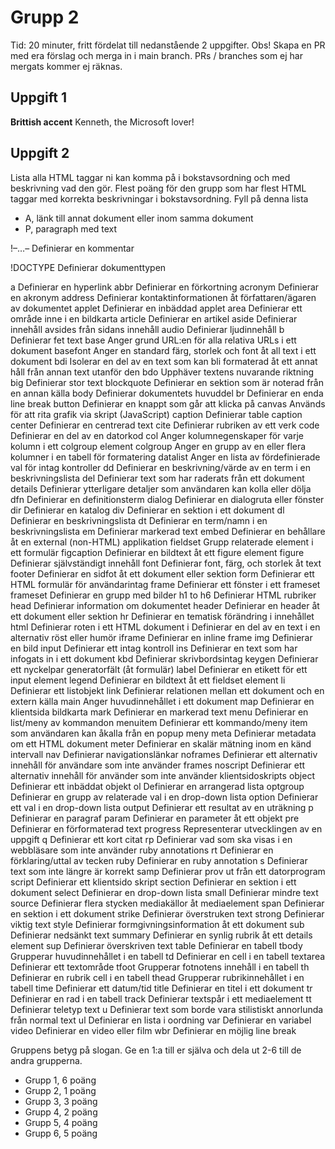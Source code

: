 # Grupp 2

Tid: 20 minuter, fritt fördelat till nedanstående 2 uppgifter. Obs! Skapa en PR med era förslag och merga in i main branch.
PRs / branches som ej har mergats kommer ej räknas.

## Uppgift 1

**Brittish accent**
Kenneth, the Microsoft lover!

## Uppgift 2

Lista alla HTML taggar ni kan komma på i bokstavsordning och med beskrivning vad den gör. Flest poäng för den grupp som har flest HTML taggar med korrekta beskrivningar i bokstavsordning. Fyll på denna lista
- A, länk till annat dokument eller inom samma dokument
- P, paragraph med text


!–…–	Definierar en kommentar

!DOCTYPE	Definierar dokumenttypen

a	Definierar en hyperlink
abbr	Definierar en förkortning
acronym	Definierar en akronym
address	Definierar kontaktinformationen åt författaren/ägaren av dokumentet
applet	Definierar en inbäddad applet
area	Definierar ett område inne i en bildkarta
article	Definierar en artikel
aside	Definierar innehåll avsides från sidans innehåll
audio	Definierar ljudinnehåll
b	Definierar fet text
base	Anger grund URL:en för alla relativa URLs i ett dokument
basefont	Anger en standard färg, storlek och font åt all text i ett dokument
bdi	Isolerar en del av en text som kan bli formaterad  åt ett annat håll från annan text utanför den
bdo	Upphäver textens nuvarande riktning
big	Definierar stor text
blockquote	Definierar en sektion som är noterad från en annan källa
body	Definierar dokumentets huvuddel
br	Definierar en enda line break
button	Definierar en knappt som går att klicka på
canvas	Används för att rita grafik via skript (JavaScript)
caption	Definierar table caption
center	Definierar en centrerad text
cite	Definierar rubriken av ett verk
code	Definierar en del av en datorkod
col	Anger kolumnegenskaper för varje kolumn i ett colgroup element
colgroup	Anger en grupp av en eller flera kolumner i en tabell för formatering
datalist	Anger en lista av fördefinierade val för intag kontroller
dd	Definierar en beskrivning/värde av en term i en beskrivningslista
del	Definierar text som har raderats från ett dokument
details	Definierar ytterligare detaljer som användaren kan kolla eller dölja
dfn	Definierar en definitionsterm
dialog	Definierar en dialogruta eller fönster
dir	Definierar en katalog
div	Definierar en sektion i ett dokument
dl	Definierar en beskrivningslista
dt	Definierar en term/namn i en beskrivningslista
em	Definierar markerad text
embed	Definierar en behållare åt en external (non-HTML) applikation
fieldset	Grupp relaterade element i ett formulär
figcaption	Definierar en bildtext åt ett figure element
figure	Definierar självständigt innehåll
font	Definierar font, färg, och storlek åt text
footer	Definierar en sidfot åt ett dokument eller sektion
form	Definierar ett HTML formulär för användarintag
frame	Definierar ett fönster i ett frameset
frameset	Definierar en grupp med bilder
h1 to h6	Definierar HTML rubriker
head	Definierar information om dokumentet
header	Definierar en header åt ett dokument eller sektion
hr	Definierar en tematisk förändring i innehållet
html	Definierar roten i ett HTML dokument
i	Definierar en del av en text i en alternativ röst eller humör
iframe	Definierar en inline frame
img	Definierar en bild
input	Definierar ett intag kontroll
ins	Definierar en text som har infogats in i ett dokument
kbd	Definierar skrivbordsintag
keygen	Definierar ett nyckelpar generatorfält (åt formulär)
label	Definierar en etikett för ett input element
legend	Definierar en bildtext åt ett fieldset element
li	Definierar ett listobjekt
link	Definierar relationen mellan ett dokument och en extern källa
main	Anger huvudinnehållet i ett dokument
map	Definierar en klientsida bildkarta
mark	Definierar en markerad text
menu	Definierar en list/meny av kommandon
menuitem	Definierar ett kommando/meny item som användaren kan åkalla från en popup meny
meta	Definierar metadata om ett HTML dokument
meter	Definierar en skalär mätning inom en känd intervall
nav	Definierar navigationslänkar
noframes	Definierar ett alternativ innehåll för användare som inte använder frames
noscript	Definierar ett alternativ innehåll för använder som inte använder klientsidoskripts
object	Definierar ett inbäddat objekt
ol	Definierar en arrangerad lista
optgroup	Definierar en grupp av relaterade val i en drop-down lista
option	Definierar ett val i en drop-down lista
output	Definierar ett resultat av en uträkning
p	Definierar en paragraf
param	Definierar en parameter åt ett objekt
pre	Definierar en förformaterad text
progress	Representerar utvecklingen av en uppgift
q	Definierar ett kort citat
rp	Definierar vad som ska visas i en webbläsare som inte använder ruby annotations
rt	Definierar en förklaring/uttal av tecken
ruby	Definierar en ruby annotation
s	Definierar text som inte längre är korrekt
samp	Definierar prov ut från ett datorprogram
script	Definierar ett klientsido skript
section	Definierar en sektion i ett dokument
select	Definierar en drop-down lista
small	Definierar mindre text
source	Definierar flera stycken mediakällor åt mediaelement
span	Definierar en sektion i ett dokument
strike	Definierar överstruken text
strong	Definierar viktig text
style	Definierar formgivningsinformation åt ett dokument
sub	Definierar nedsänkt text
summary	Definierar en synlig rubrik åt ett details element
sup	Definierar överskriven text
table	Definierar en tabell
tbody	Grupperar huvudinnehållet i en tabell
td	Definierar en cell i en tabell
textarea	Definierar ett textområde
tfoot	Grupperar fotnotens innehåll i en tabell
th	Definierar en rubrik cell i en tabell
thead	Grupperar rubrikinnehållet i en tabell
time	Definierar ett datum/tid
title	Definierar en titel i ett dokument
tr	Definierar en rad i en tabell
track	Definierar textspår i ett mediaelement
tt	Definierar teletyp text
u	Definierar text som borde vara stilistiskt annorlunda från normal text
ul	Definierar en lista i oordning
var	Definierar en variabel
video	Definierar en video eller film
wbr	Definierar en möjlig line break

Gruppens betyg på slogan. Ge en 1:a till er själva och dela ut 2-6 till de andra grupperna.
- Grupp 1, 6 poäng
- Grupp 2, 1 poäng
- Grupp 3, 3 poäng
- Grupp 4, 2 poäng
- Grupp 5, 4 poäng
- Grupp 6, 5 poäng
